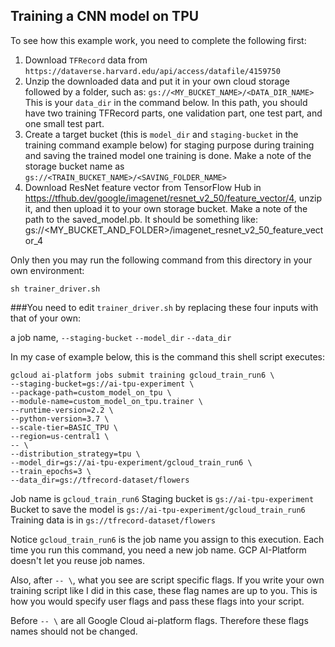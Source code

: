 ## Training a CNN model on TPU

To see how this example work, you need to complete the following first:

1. Download `TFRecord` data from `https://dataverse.harvard.edu/api/access/datafile/4159750`
2. Unzip the downloaded data and put it in your own cloud storage followed by a folder, such as: `gs://<MY_BUCKET_NAME>/<DATA_DIR_NAME>` This is your `data_dir` in the command below.
    In this path, you should have two training TFRecord parts, one validation part, one test part, and one small test part.
3. Create a target bucket (this is `model_dir` and `staging-bucket` in the training command example below) for staging purpose during training and saving the trained model one training is done. Make a note of the storage bucket name as `gs://<TRAIN_BUCKET_NAME>/<SAVING_FOLDER_NAME>`
4. Download ResNet feature vector from TensorFlow Hub in https://tfhub.dev/google/imagenet/resnet_v2_50/feature_vector/4, unzip it, and then upload it to your own storage bucket. Make a note of the path to the saved_model.pb. It should be something like: gs://<MY_BUCKET_AND_FOLDER>/imagenet_resnet_v2_50_feature_vector_4

Only then you may run the following command from this directory in your own environment:

```console
sh trainer_driver.sh
```

###You need to edit `trainer_driver.sh` by replacing these four inputs with that of your own: 

a job name,
`--staging-bucket`
`--model_dir`
`--data_dir`

In my case of example below, this is the command this shell script executes:

```console
gcloud ai-platform jobs submit training gcloud_train_run6 \
--staging-bucket=gs://ai-tpu-experiment \
--package-path=custom_model_on_tpu \
--module-name=custom_model_on_tpu.trainer \
--runtime-version=2.2 \
--python-version=3.7 \
--scale-tier=BASIC_TPU \
--region=us-central1 \
-- \
--distribution_strategy=tpu \
--model_dir=gs://ai-tpu-experiment/gcloud_train_run6 \
--train_epochs=3 \
--data_dir=gs://tfrecord-dataset/flowers
```

Job name is `gcloud_train_run6`
Staging bucket is `gs://ai-tpu-experiment`
Bucket to save the model is `gs://ai-tpu-experiment/gcloud_train_run6` 
Training data is in `gs://tfrecord-dataset/flowers`

Notice `gcloud_train_run6` is the job name you assign to this execution. Each time you run this command, you need a new job name. GCP AI-Platform doesn't let you reuse job names.


Also, after `-- \`, what you see are script specific flags. If you write your own training script like I did in this case, these flag names are up to you. This is how you would specify user flags and pass these flags into your script.

Before `-- \` are all Google Cloud ai-platform flags. Therefore these flags names should not be changed.